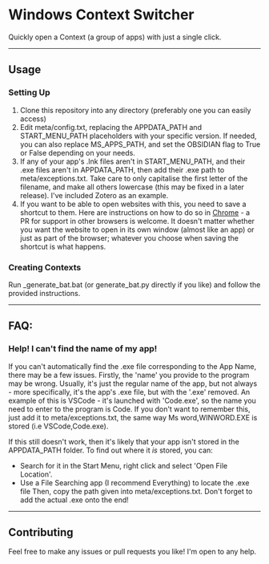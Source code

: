 # Windows Context Switcher

Quickly open a Context (a group of apps) with just a single click.

---
## Usage

### Setting Up
1. Clone this repository into any directory (preferably one you can easily access)
2. Edit meta/config.txt, replacing the APPDATA_PATH and START_MENU_PATH placeholders with your specific version. If needed, you can also replace MS_APPS_PATH, and set the OBSIDIAN flag to True or False depending on your needs.
3. If any of your app's .lnk files aren't in START_MENU_PATH, and their .exe files aren't in APPDATA_PATH, then add their .exe path to meta/exceptions.txt. Take care to only capitalise the first letter of the filename, and make all others lowercase (this may be fixed in a later release). I've included Zotero as an example.
4. If you want to be able to open websites with this, you need to save a shortcut to them. Here are instructions on how to do so in [Chrome](https://support.google.com/chrome_webstore/answer/3060053?hl=en-GB) - a PR for support in other browsers is welcome. It doesn't matter whether you want the website to open in its own window (almost like an app) or just as part of the browser; whatever you choose when saving the shortcut is what happens.

### Creating Contexts
Run _generate_bat.bat (or generate_bat.py directly if you like) and follow the provided instructions.

---
## FAQ:

### Help! I can't find the name of my app!
If you can't automatically find the .exe file corresponding to the App Name, there may be a few issues.
Firstly, the 'name' you provide to the program may be wrong. Usually, it's just the regular name of the app, but not always - more specifically, it's the app's .exe file, but with the '.exe' removed.
An example of this is VSCode - it's launched with 'Code.exe', so the name you need to enter to the program is Code. If you don't want to remember this, just add it to meta/exceptions.txt, the same way Ms word,WINWORD.EXE is stored (i.e VSCode,Code.exe).

If this still doesn't work, then it's likely that your app isn't stored in the APPDATA_PATH folder. To find out where it _is_ stored, you can:
- Search for it in the Start Menu, right click and select 'Open File Location'. 
- Use a File Searching app (I recommend Everything) to locate the .exe file
Then, copy the path given into meta/exceptions.txt. Don't forget to add the actual .exe onto the end!

---

## Contributing

Feel free to make any issues or pull requests you like! I'm open to any help.
